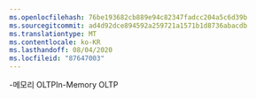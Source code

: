 ```yaml
---
ms.openlocfilehash: 76be193682cb889e94c82347fadcc204a5c6d39b
ms.sourcegitcommit: ad4d92dce894592a259721a1571b1d8736abacdb
ms.translationtype: MT
ms.contentlocale: ko-KR
ms.lasthandoff: 08/04/2020
ms.locfileid: "87647003"
---
```

<span data-ttu-id="98e8c-101">\-메모리 OLTP</span><span class="sxs-lookup"><span data-stu-id="98e8c-101">In\-Memory OLTP</span></span>

